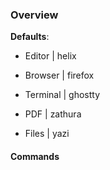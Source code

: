 ### Overview

**Defaults**:

- Editor | helix

- Browser | firefox

- Terminal | ghostty

- PDF | zathura

- Files | yazi

#### Commands
